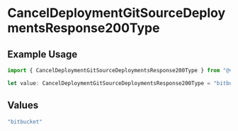 # CancelDeploymentGitSourceDeploymentsResponse200Type

## Example Usage

```typescript
import { CancelDeploymentGitSourceDeploymentsResponse200Type } from "@vercel/sdk/models/canceldeploymentop.js";

let value: CancelDeploymentGitSourceDeploymentsResponse200Type = "bitbucket";
```

## Values

```typescript
"bitbucket"
```